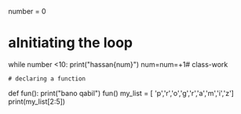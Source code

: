 number = 0
# aInitiating the loop
while number <10:
    print("hassan{num}")
    num=num=+1# class-work

    # declaring a function 
def fun():
    print("bano qabil")
fun()
my_list = [ 'p','r','o','g','r','a','m','i','z']
print(my_list[2:5])
